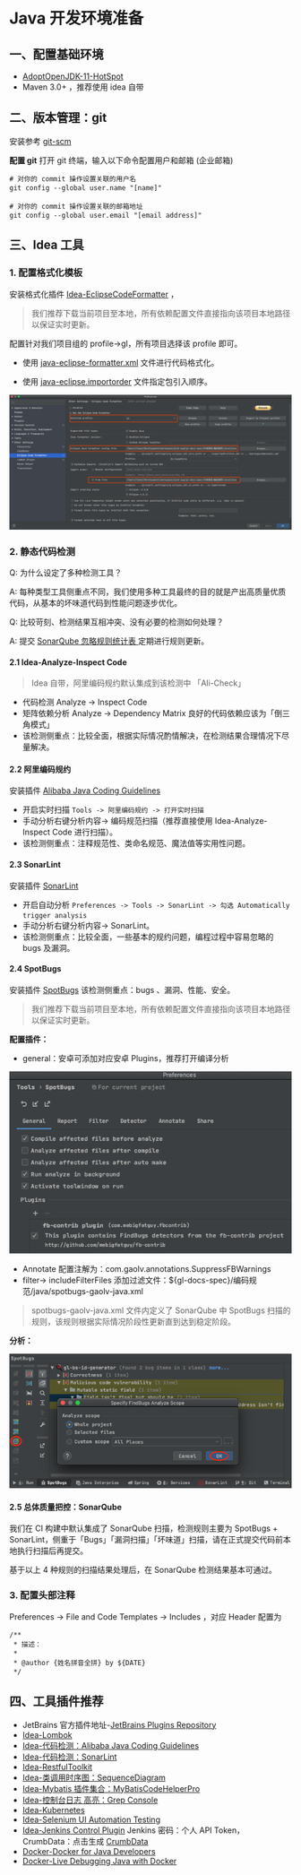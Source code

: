 # Java 开发环境准备

## 一、配置基础环境
- [AdoptOpenJDK-11-HotSpot](https://adoptopenjdk.net/)
- Maven 3.0+ ，推荐使用 idea 自带

## 二、版本管理：git
安装参考 [git-scm](https://git-scm.com/download)

**配置 git**
打开 git 终端，输入以下命令配置用户和邮箱 (企业邮箱)
```
# 对你的 commit 操作设置关联的用户名
git config --global user.name "[name]"

# 对你的 commit 操作设置关联的邮箱地址
git config --global user.email "[email address]"
```

## 三、Idea 工具

### 1. 配置格式化模板
安装格式化插件 [Idea-EclipseCodeFormatter](https://plugins.jetbrains.com/plugin/index?xmlId=EclipseCodeFormatter) ，
> 我们推荐下载当前项目至本地，所有依赖配置文件直接指向该项目本地路径以保证实时更新。

配置针对我们项目组的 profile->gl，所有项目选择该 profile 即可。

- 使用 [java-eclipse-formatter.xml](编码规范/java/java-eclipse-formatter.xml) 文件进行代码格式化。

- 使用 [java-eclipse.importorder](编码规范/java/java-eclipse.importorder) 文件指定包引入顺序。

![EclipseCodeFormatter](../../_images/java/EclipseCodeFormatter.png)

### 2. 静态代码检测

Q: 为什么设定了多种检测工具？

A: 每种类型工具侧重点不同，我们使用多种工具最终的目的就是产出高质量优质代码，从基本的坏味道代码到性能问题逐步优化。

Q: 比较苛刻、检测结果互相冲突、没有必要的检测如何处理？

A: 提交 [SonarQube 忽略规则统计表 ](https://hewppr0rxd.feishu.cn/sheets/shtcn7qYPmqcBCl3zwH0zSntxsg#4b971c) 定期进行规则更新。

#### 2.1 Idea-Analyze-Inspect Code
> Idea 自带，阿里编码规约默认集成到该检测中 「Ali-Check」

- 代码检测 Analyze -> Inspect Code
- 矩阵依赖分析 Analyze -> Dependency Matrix 良好的代码依赖应该为「倒三角模式」
- 该检测侧重点：比较全面，根据实际情况酌情解决，在检测结果合理情况下尽量解决。

#### 2.2 阿里编码规约
安装插件 [Alibaba Java Coding Guidelines](https://plugins.jetbrains.com/plugin/10046-alibaba-java-coding-guidelines) 
- 开启实时扫描 `Tools -> 阿里编码规约 -> 打开实时扫描`
- 手动分析右键分析内容-> 编码规范扫描（推荐直接使用 Idea-Analyze-Inspect Code 进行扫描）。
- 该检测侧重点：注释规范性、类命名规范、魔法值等实用性问题。

#### 2.3 SonarLint
安装插件 [SonarLint](https://plugins.jetbrains.com/plugin/7973-sonarlint) 
- 开启自动分析 `Preferences -> Tools -> SonarLint -> 勾选 Automatically trigger analysis`
- 手动分析右键分析内容-> SonarLint。
- 该检测侧重点：比较全面，一些基本的规约问题，编程过程中容易忽略的 bugs 及漏洞。

#### 2.4 SpotBugs
安装插件 [SpotBugs](https://plugins.jetbrains.com/plugin/14014-spotbugs) 该检测侧重点：bugs 、漏洞、性能、安全。

> 我们推荐下载当前项目至本地，所有依赖配置文件直接指向该项目本地路径以保证实时更新。

**配置插件：**
- general：安卓可添加对应安卓 Plugins，推荐打开编译分析
 
![SpotBugs-setting-general](../../_images/java/SpotBugs-setting-general.png)

- Annotate 配置注解为：com.gaolv.annotations.SuppressFBWarnings
- filter-> includeFilterFiles 添加过滤文件：${gl-docs-spec}/编码规范/java/spotbugs-gaolv-java.xml
> spotbugs-gaolv-java.xml 文件内定义了 SonarQube 中 SpotBugs 扫描的规则，该规则根据实际情况阶段性更新直到达到稳定阶段。

**分析：**

![SpotBugs-analyzies](../../_images/java/SpotBugs-analyzies.png)

#### 2.5 总体质量把控：SonarQube
我们在 CI 构建中默认集成了 SonarQube 扫描，检测规则主要为 SpotBugs + SonarLint，侧重于「Bugs」「漏洞扫描」「坏味道」扫描，请在正式提交代码前本地执行扫描后再提交。

基于以上 4 种规则的扫描结果处理后，在 SonarQube 检测结果基本可通过。

### 3. 配置头部注释
Preferences -> File and Code Templates -> Includes ，对应 Header 配置为
```
/**
 * 描述：
 *
 * @author {姓名拼音全拼} by ${DATE}
 */
```

## 四、工具插件推荐
- JetBrains 官方插件地址-[JetBrains Plugins Repository](https://plugins.jetbrains.com/)
- [Idea-Lombok](https://plugins.jetbrains.com/plugin/6317-lombok)
- [Idea-代码检测：Alibaba Java Coding Guidelines](https://plugins.jetbrains.com/plugin/10046-alibaba-java-coding-guidelines)
- [Idea-代码检测：SonarLint](https://plugins.jetbrains.com/plugin/7973-sonarlint)
- [Idea-RestfulToolkit](https://plugins.jetbrains.com/plugin/10292-restfultoolkit)
- [Idea-类调用时序图：SequenceDiagram](https://plugins.jetbrains.com/plugin/8286-sequencediagram/)
- [Idea-Mybatis 插件集合：MyBatisCodeHelperPro](https://plugins.jetbrains.com/plugin/9837-mybatiscodehelperpro)
- [Idea-控制台日志 高亮：Grep Console](https://plugins.jetbrains.com/plugin/7125-grep-console/)
- [Idea-Kubernetes](https://plugins.jetbrains.com/plugin/10485-kubernetes)
- [Idea-Selenium UI Automation Testing](https://plugins.jetbrains.com/plugin/13691-selenium-ui-automation-testing)
- [Idea-Jenkins Control Plugin](https://plugins.jetbrains.com/plugin/6110-jenkins-control-plugin) Jenkins 密码：个人 API Token，CrumbData：点击生成 [CrumbData](https://jenkins.gaolvzongheng.com//crumbIssuer/api/xml?tree=crumb#)
- [Docker-Docker for Java Developers](https://github.com/docker/labs/tree/master/developer-tools/java)
- [Docker-Live Debugging Java with Docker](https://github.com/docker/labs/tree/master/developer-tools/java-debugging)
